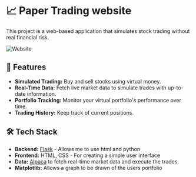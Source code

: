 
# 📈 Paper Trading website

This project is a web-based application that simulates stock trading without real financial risk.

![Website](https://github.com/user-attachments/assets/0cac21cc-4176-4ffd-b6ac-1c9438bb2684)

## 🚀 Features

- **Simulated Trading:** Buy and sell stocks using virtual money.
- **Real-Time Data:** Fetch live market data to simulate trades with up-to-date information.
- **Portfolio Tracking:** Monitor your virtual portfolio's performance over time.
- **Trading History:** Keep track of current positions.

## 🛠️ Tech Stack

- **Backend:** [Flask](https://flask.palletsprojects.com/) - Allows me to use html and python
- **Frontend:** HTML, CSS - For creating a simple user interface
- **Data:** [Alpaca](https://app.alpaca.markets/) to fetch real-time market data and execute the trades.
- **Matplotlib:** Allows a graph to be drawn of the users portfolio
